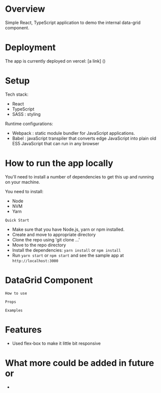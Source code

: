 # Overview

Simple React, TypeScript application to demo the internal data-grid component.

# Deployment

The app is currently deployed on vercel:
[a link] ()

# Setup

Tech stack:

- React
- TypeScript
- SASS : styling

Runtime configurations:

- Webpack : static module bundler for JavaScript applications.
- Babel : javaScript transpiler that converts edge JavaScript into plain old ES5 JavaScript that can run in any browser

# How to run the app locally

You'll need to install a number of dependencies to get this up and running on your machine.

You need to install:

- Node
- NVM
- Yarn

`Quick Start`

- Make sure that you have Node.js, yarn or npm installed.
- Create and move to appropriate directory
- Clone the repo using 'git clone ...'
- Move to the repo directory
- Install the dependencies: `yarn install` or `npm install`
- Run `yarn start` or `npm start` and see the sample app at `http://localhost:3000`

# DataGrid Component

`How to use`

`Props`

`Examples`

# Features

- Used flex-box to make it little bit responsive

# What more could be added in future or

- 
